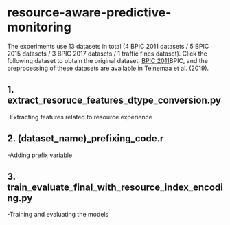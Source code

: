 # resource-aware-predictive-monitoring

The experiments use 13 datasets in total (4 BPIC 2011 datasets / 5 BPIC 2015 datasets / 3 BPIC 2017 datasets / 1 traffic fines dataset). Click the following dataset to obtain the original dataset: [BPIC 2011](https://data.4tu.nl/repository/uuid:d9769f3d-0ab0-4fb8-803b-0d1120ffcf54)BPIC, and the preprocessing of these datasets are available in Teinemaa et al. (2019).


## 1. extract_resoruce_features_dtype_conversion.py
-Extracting features related to resource experience

## 2. (dataset_name)_prefixing_code.r
-Adding prefix variable

## 3. train_evaluate_final_with_resource_index_encoding.py
-Training and evaluating the models
